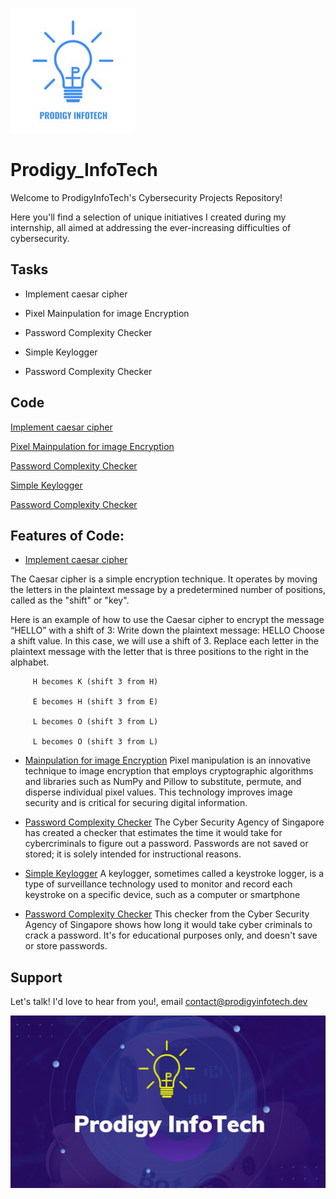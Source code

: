 ![Logo](https://github.com/20MH1A04H9/Prodigy_infoTech/blob/main/Task1/info.jpg)
# Prodigy_InfoTech

Welcome to ProdigyInfoTech's Cybersecurity Projects Repository!

Here you'll find a selection of unique initiatives I created during my internship, all aimed at addressing the ever-increasing difficulties of cybersecurity.


## Tasks

- Implement caesar cipher

- Pixel Mainpulation for image Encryption

- Password Complexity Checker

- Simple Keylogger

- Password Complexity Checker


## Code

[Implement caesar cipher](https://github.com/20MH1A04H9/Prodigy_infoTech/tree/main/Task1)

[Pixel Mainpulation for image Encryption](https://github.com/20MH1A04H9/Prodigy_infoTech/tree/main/Task2)

[Password Complexity Checker](https://github.com/20MH1A04H9/Prodigy_infoTech/tree/main/Tech3)

[Simple Keylogger](https://linktodocumentation)

[Password Complexity Checker](https://linktodocumentation)

## Features of Code:

 - [Implement caesar cipher](https://www.geeksforgeeks.org/caesar-cipher-in-cryptography/)

The Caesar cipher is a simple encryption technique. It operates by moving the letters in the plaintext message by a predetermined number of positions, called as the "shift" or "key".

Here is an example of how to use the Caesar cipher to encrypt the message “HELLO” with a shift of 3:
Write down the plaintext message: HELLO
Choose a shift value. In this case, we will use a shift of 3.
Replace each letter in the plaintext message with the letter that is three positions to the right in the alphabet.

         H becomes K (shift 3 from H)

         E becomes H (shift 3 from E)

         L becomes O (shift 3 from L)

         L becomes O (shift 3 from L)

 - [Mainpulation for image Encryption](https://www.knowledgehut.com/blog/security/encrypting-images)
 Pixel manipulation is an innovative technique to image encryption that employs cryptographic algorithms and libraries such as NumPy and Pillow to substitute, permute, and disperse individual pixel values. This technology improves image security and is critical for securing digital information.


 - [Password Complexity Checker](https://www.security.org/how-secure-is-my-password/)
The Cyber Security Agency of Singapore has created a checker that estimates the time it would take for cybercriminals to figure out a password. Passwords are not saved or stored; it is solely intended for instructional reasons.

- [Simple Keylogger](https://github.com/GiacomoLaw/Keylogger?)
A keylogger, sometimes called a keystroke logger, is a type of surveillance technology used to monitor and record each keystroke on a specific device, such as a computer or smartphone

- [Password Complexity Checker](https://www.geeksforgeeks.org/python-program-check-validity-password/)
This checker from the Cyber Security Agency of Singapore shows how long it would take cyber criminals to crack a password. It's for educational purposes only, and doesn't save or store passwords.

## Support

Let's talk! I'd love to hear from you!, email contact@prodigyinfotech.dev 


![Logo](https://github.com/20MH1A04H9/Prodigy_infoTech/blob/main/Task2/bytearray/infotech.jpg)
